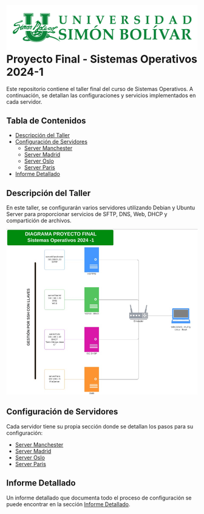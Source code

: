 # ![Logo Universidad](logo_universidad.png) Proyecto Final - Sistemas Operativos 2024-1

Este repositorio contiene el taller final del curso de Sistemas Operativos. A continuación, se detallan las configuraciones y servicios implementados en cada servidor.

## Tabla de Contenidos
- [Descripción del Taller](#descripción-del-taller)
- [Configuración de Servidores](#configuración-de-servidores)
  - [Server Manchester](serverManchester/README.md)
  - [Server Madrid](serverMadrid/README.md)
  - [Server Oslo](serverOslo/README.md)
  - [Server Paris](serverParis/README.md)
- [Informe Detallado](informe/README.md)

## Descripción del Taller

En este taller, se configurarán varios servidores utilizando Debian y Ubuntu Server para proporcionar servicios de SFTP, DNS, Web, DHCP y compartición de archivos.

![Diagrama de Topología](diagrama_topologia.png)

## Configuración de Servidores

Cada servidor tiene su propia sección donde se detallan los pasos para su configuración:
- [Server Manchester](serverManchester/README.md)
- [Server Madrid](serverMadrid/README.md)
- [Server Oslo](serverOslo/README.md)
- [Server Paris](serverParis/README.md)

## Informe Detallado

Un informe detallado que documenta todo el proceso de configuración se puede encontrar en la sección [Informe Detallado](informe/README.md).
